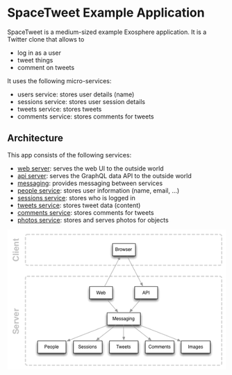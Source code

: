 # SpaceTweet Example Application

SpaceTweet is a medium-sized example Exosphere application.
It is a Twitter clone that allows to
* log in as a user
* tweet things
* comment on tweets

It uses the following micro-services:
* users service: stores user details (name)
* sessions service: stores user session details
* tweets service: stores tweets
* comments service: stores comments for tweets


## Architecture

This app consists of the following services:

* [web server](web_server): serves the web UI to the outside world
* [api server](api_server): serves the GraphQL data API to the outside world
* [messaging](messaging): provides messaging between services
* [people service](people_service): stores user information (name, email, ...)
* [sessions service](sessions_service): stores who is logged in
* [tweets service](tweets_service): stores tweet data (content)
* [comments service](comments_service): stores comments for tweets
* [photos service](photos_service): stores and serves photos for objects

![architecture diagram](documentation/architecture.gif)
